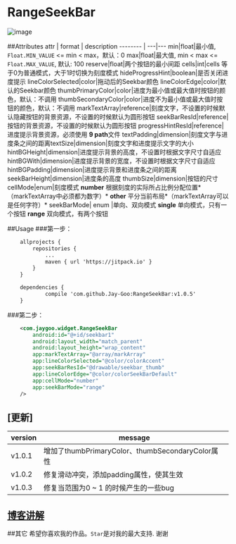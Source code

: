 
# RangeSeekBar 

![image](https://github.com/Jay-Goo/RangeSeekBar/blob/master/Gif/2017-02-08%2019_27_55.gif)

##Attributes
attr | format | description
-------- | ---|---
min|float|最小值, `Float.MIN_VALUE` <= min < max，默认：0
max|float|最大值, min < max <= `Float.MAX_VALUE`, 默认: 100
reserve|float|两个按钮的最小间距
cells|int|cells 等于0为普通模式，大于1时切换为刻度模式
hideProgressHint|boolean|是否关闭进度提示
lineColorSelected|color|拖动后的Seekbar颜色
lineColorEdge|color|默认的Seekbar颜色
thumbPrimaryColor|color|进度为最小值或最大值时按钮的颜色，默认：不调用
thumbSecondaryColor|color|进度不为最小值或最大值时按钮的颜色，默认：不调用
markTextArray|reference|刻度文字，不设置的时候默认隐藏按钮的背景资源，不设置的时候默认为圆形按钮
seekBarResId|reference|按钮的背景资源，不设置的时候默认为圆形按钮
progressHintResId|reference|进度提示背景资源，必须使用 **9 path**文件
textPadding|dimension|刻度文字与进度条之间的距离textSize|dimension|刻度文字和进度提示文字的大小
hintBGHeight|dimension|进度提示背景的高度，不设置时根据文字尺寸自适应
hintBGWith|dimension|进度提示背景的宽度，不设置时根据文字尺寸自适应
hintBGPadding|dimension|进度提示背景和进度条之间的距离
seekBarHeight|dimension|进度条的高度
thumbSize|dimension|按钮的尺寸
cellMode|enum|刻度模式 **number** 根据刻度的实际所占比例分配位置*（markTextArray中必须都为数字）* **other** 平分当前布局*（markTextArray可以是任何字符）*
seekBarMode| enum |单向、双向模式 **single** 单向模式，只有一个按钮 **range** 双向模式，有两个按钮

##Usage
###第一步：
```xml
    allprojects {
		repositories {
			...
			maven { url 'https://jitpack.io' }
		}
	}

	dependencies {
	        compile 'com.github.Jay-Goo:RangeSeekBar:v1.0.5'
	}

```


###第二步：
```xml
    <com.jaygoo.widget.RangeSeekBar
        android:id="@+id/seekbar1"
        android:layout_width="match_parent"
        android:layout_height="wrap_content"
        app:markTextArray="@array/markArray"
        app:lineColorSelected="@color/colorAccent"
        app:seekBarResId="@drawable/seekbar_thumb"
        app:lineColorEdge="@color/colorSeekBarDefault"
        app:cellMode="number"
        app:seekBarMode="range"
    />
```

## [更新]
version | message
-------- | ---
v1.0.1 | 增加了thumbPrimaryColor、thumbSecondaryColor属性
v1.0.2 | 修复滑动冲突，添加padding属性，使其生效
v1.0.3 | 修复当范围为0 ~ 1 的时候产生的一些bug

## [博客讲解](http://blog.csdn.net/google_acmer/article/details/54971421)

##其它
希望你喜欢我的作品。`Star`是对我的最大支持. 谢谢





